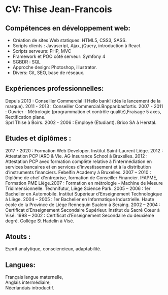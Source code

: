 # CV: Thise Jean-Francois
## Compétences en développement web:
- Création de sites Web statiques: HTML5, CSS3, SASS. 
- Scripts clients : Javascript,  Ajax, jQuery, introduction à React
- Scripts serveurs: PHP, MVC
- Framework et POO côté serveur: Symfony 4
- SGBDR : SQL
- Approche design: Photoshop, illustrator.
- Divers: Git, SEO, base de réseaux.

## Expériences professionnelles:
Depuis 2013 : Conseiller Commercial II Hello bank! (dès le lancement de la marque).
2011 - 2013 : Conseiller Commercial.Bnpparibasfortis.
2007 - 2011 : Ouvrier - Métrologie (programmation et contrôle qualité),Fraisage 5 axes, Rectification plane.  
Sprl Thise à Boirs.
2002 - 2006 : Employé (Etudiant). Brico SA à Herstal.

## Etudes et diplômes :
2017 - 2020 : Formation Web Developer. Institut Saint-Laurent Liège.
2012 : Attestation PCP IARD & Vie. AG Insurance School à Bruxelles.
2012 : Attestation PCP avec formation complète relative à l'intermédiation en services bancaires et en services d'investissement et à la distribution d’instruments financiers. 
Febelfin Academy à Bruxelles.
2007 – 2010 : Diplôme de chef d’entreprise, formation de Conseiller Financier. IFAPME, Formation PME Liège.2007 : Formation en métrologie - Machine de Mesure Tridimensionnelle. Technifutur, Liège Science Park.
2005 – 2006 : 1er Bachelier en Automobile. Institut Supérieur d’Enseignement Technologique à Liège.
2004 – 2005 : 1er Bachelier en Informatique Industrielle. Haute école de la Province de Liège Rennequin Sualem à Seraing.
2002 – 2004 : Certificat d’Enseignement Secondaire Supérieur. Institut du Sacré Cœur à Visé. 
1998 – 2002 : Certificat d’Enseignement Secondaire du deuxième degré. Collège St Hadelin à Visé.

## Atouts :
Esprit analytique, consciencieux, adaptabilité.

## Langues:
Français langue maternelle,  
Anglais intermédiaire,  
Néerlandais introductif.
